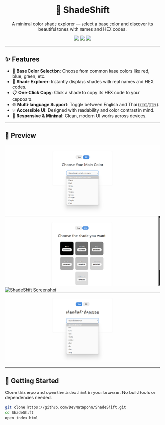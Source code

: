 <h1 align="center">🎨 ShadeShift</h1>
<p align="center">
  A minimal color shade explorer — select a base color and discover its beautiful tones with names and HEX codes.
</p>

<p align="center">
  <img src="https://img.shields.io/badge/HTML5-%23E34F26.svg?&style=flat&logo=html5&logoColor=white"/>
  <img src="https://img.shields.io/badge/CSS3-%231572B6.svg?&style=flat&logo=css3&logoColor=white"/>
  <img src="https://img.shields.io/badge/JavaScript-%23F7DF1E.svg?&style=flat&logo=javascript&logoColor=black"/>
</p>

---

## ✨ Features

- 🎯 **Base Color Selection**: Choose from common base colors like red, blue, green, etc.
- 🌈 **Shade Explorer**: Instantly displays shades with real names and HEX codes.
- 📋 **One-Click Copy**: Click a shade to copy its HEX code to your clipboard.
- 🌐 **Multi-language Support**: Toggle between English and Thai (🇺🇸/🇹🇭).
- 💡 **Accessible UI**: Designed with readability and color contrast in mind.
- 📱 **Responsive & Minimal**: Clean, modern UI works across devices.

---

## 📸 Preview

<img src="./preview.png" alt="ShadeShift Screenshot" width="700"/>
<img src="./preview_1.png" alt="ShadeShift Screenshot" width="700"/>
<img src="./preview_2.png" alt="ShadeShift Screenshot" width="700"/>
<img src="./preview_3.png" alt="ShadeShift Screenshot" width="700"/>

---

## 🚀 Getting Started

Clone this repo and open the `index.html` in your browser. No build tools or dependencies needed.

```bash
git clone https://github.com/DevNatapohn/ShadeShift.git
cd ShadeShift
open index.html
